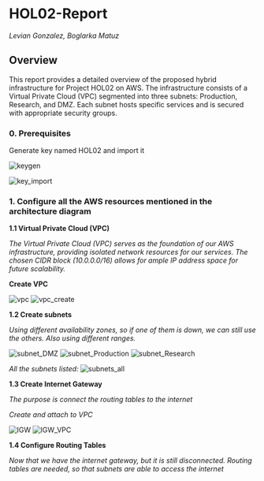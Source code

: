 # **HOL02-Report**
_Levian Gonzalez, Boglarka Matuz_

## Overview
This report provides a detailed overview of the proposed hybrid infrastructure for Project HOL02 on AWS. The infrastructure consists of a Virtual Private Cloud (VPC) segmented into three subnets: Production, Research, and DMZ. Each subnet hosts specific services and is secured with appropriate security groups.


### 0. Prerequisites
Generate key named HOL02 and import it

![keygen](keygen.JPG)

![key_import](key_import.JPG)

### 1. Configure all the AWS resources mentioned in the architecture diagram

**1.1 Virtual Private Cloud (VPC)** 

_The Virtual Private Cloud (VPC) serves as the foundation of our AWS infrastructure, providing isolated network resources for our services. The chosen CIDR block (10.0.0.0/16) allows for ample IP address space for future scalability._

**Create VPC**

![vpc](vpc_1.jpg)
![vpc_create](vpc_create.JPG)

**1.2 Create subnets**

_Using different availability zones, so if one of them is down, we can still use the others. Also using different ranges._

![subnet_DMZ](subnet_DMZ.JPG)
![subnet_Production](subnet_Production.JPG)
![subnet_Research](subnet_Research.JPG)

_All the subnets listed:_
![subnets_all](subnets_all.JPG)

**1.3 Create Internet Gateway**

_The purpose is connect the routing tables to the internet_

_Create and attach to VPC_

![IGW](internet_gateway.JPG)
![IGW_VPC](IGW_VPC.JPG)

**1.4 Configure Routing Tables**

_Now that we have the internet gateway, but it is still disconnected. Routing tables are needed, so that subnets are able to access the internet_
